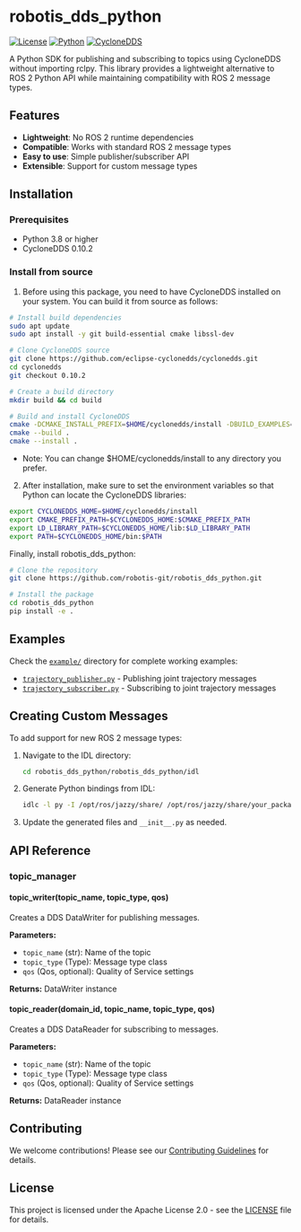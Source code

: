 # robotis_dds_python
[![License](https://img.shields.io/badge/License-Apache%202.0-blue.svg)](https://opensource.org/licenses/Apache-2.0)
[![Python](https://img.shields.io/badge/python-3.8+-blue.svg)](https://www.python.org/downloads/)
[![CycloneDDS](https://img.shields.io/badge/CycloneDDS-0.10.x-green.svg)](https://github.com/eclipse-cyclonedds/cyclonedds)

A Python SDK for publishing and subscribing to topics using CycloneDDS without importing rclpy. This library provides a lightweight alternative to ROS 2 Python API while maintaining compatibility with ROS 2 message types.

## Features

- **Lightweight**: No ROS 2 runtime dependencies
- **Compatible**: Works with standard ROS 2 message types
- **Easy to use**: Simple publisher/subscriber API
- **Extensible**: Support for custom message types

## Installation

### Prerequisites

- Python 3.8 or higher
- CycloneDDS 0.10.2

### Install from source

1. Before using this package, you need to have CycloneDDS installed on your system. You can build it from source as follows:

```bash
# Install build dependencies
sudo apt update
sudo apt install -y git build-essential cmake libssl-dev

# Clone CycloneDDS source
git clone https://github.com/eclipse-cyclonedds/cyclonedds.git
cd cyclonedds
git checkout 0.10.2

# Create a build directory
mkdir build && cd build

# Build and install CycloneDDS
cmake -DCMAKE_INSTALL_PREFIX=$HOME/cyclonedds/install -DBUILD_EXAMPLES=ON ..
cmake --build .
cmake --install .
```
* Note: You can change $HOME/cyclonedds/install to any directory you prefer.

2. After installation, make sure to set the environment variables so that Python can locate the CycloneDDS libraries:
```bash
export CYCLONEDDS_HOME=$HOME/cyclonedds/install
export CMAKE_PREFIX_PATH=$CYCLONEDDS_HOME:$CMAKE_PREFIX_PATH
export LD_LIBRARY_PATH=$CYCLONEDDS_HOME/lib:$LD_LIBRARY_PATH
export PATH=$CYCLONEDDS_HOME/bin:$PATH
```

Finally, install robotis_dds_python:

```bash
# Clone the repository
git clone https://github.com/robotis-git/robotis_dds_python.git

# Install the package
cd robotis_dds_python
pip install -e .
```

## Examples

Check the [`example/`](example/) directory for complete working examples:

- [`trajectory_publisher.py`](example/trajectory_publisher.py) - Publishing joint trajectory messages
- [`trajectory_subscriber.py`](example/trajectory_subscriber.py) - Subscribing to joint trajectory messages

## Creating Custom Messages

To add support for new ROS 2 message types:

1. Navigate to the IDL directory:
   ```bash
   cd robotis_dds_python/robotis_dds_python/idl
   ```

2. Generate Python bindings from IDL:
   ```bash
   idlc -l py -I /opt/ros/jazzy/share/ /opt/ros/jazzy/share/your_package/msg/{YourMessage}.idl
   ```

3. Update the generated files and `__init__.py` as needed.

## API Reference

### topic_manager

#### topic_writer(topic_name, topic_type, qos)

Creates a DDS DataWriter for publishing messages.

**Parameters:**
- `topic_name` (str): Name of the topic
- `topic_type` (Type): Message type class
- `qos` (Qos, optional): Quality of Service settings

**Returns:** DataWriter instance

#### topic_reader(domain_id, topic_name, topic_type, qos)

Creates a DDS DataReader for subscribing to messages.

**Parameters:**
- `topic_name` (str): Name of the topic
- `topic_type` (Type): Message type class
- `qos` (Qos, optional): Quality of Service settings

**Returns:** DataReader instance

## Contributing

We welcome contributions! Please see our [Contributing Guidelines](CONTRIBUTING.md) for details.

## License

This project is licensed under the Apache License 2.0 - see the [LICENSE](LICENSE) file for details.
